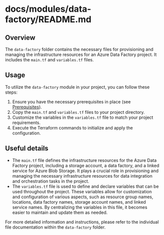 # docs/modules/data-factory/README.md

## Overview
The `data-factory` folder contains the necessary files for provisioning and managing the infrastructure resources for an Azure Data Factory project. It includes the `main.tf` and `variables.tf` files.

## Usage
To utilize the `data-factory` module in your project, you can follow these steps:
1. Ensure you have the necessary prerequisites in place (see [Prerequisites](#prerequisites)).
2. Copy the `main.tf` and `variables.tf` files to your project directory.
3. Customize the variables in the `variables.tf` file to match your project requirements.
4. Execute the Terraform commands to initialize and apply the configuration.

## Useful details
- The `main.tf` file defines the infrastructure resources for the Azure Data Factory project, including a storage account, a data factory, and a linked service for Azure Blob Storage. It plays a crucial role in provisioning and managing the necessary infrastructure resources for data integration and orchestration tasks in the project.
- The `variables.tf` file is used to define and declare variables that can be used throughout the project. These variables allow for customization and configuration of various aspects, such as resource group names, locations, data factory names, storage account names, and linked service names. By centralizing the variables in this file, it becomes easier to maintain and update them as needed.

For more detailed information and instructions, please refer to the individual file documentation within the `data-factory` folder.